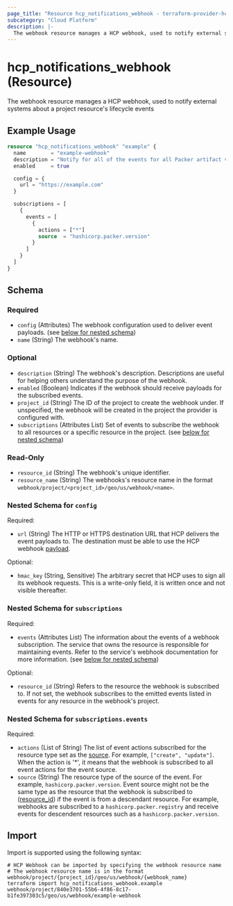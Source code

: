 ```yaml
---
page_title: "Resource hcp_notifications_webhook - terraform-provider-hcp"
subcategory: "Cloud Platform"
description: |-
  The webhook resource manages a HCP webhook, used to notify external systems about a project resource's lifecycle events
---
```


# hcp_notifications_webhook (Resource)

The webhook resource manages a HCP webhook, used to notify external systems about a project resource's lifecycle events

## Example Usage

```terraform
resource "hcp_notifications_webhook" "example" {
  name        = "example-webhook"
  description = "Notify for all of the events for all Packer artifact versions existing in the project."
  enabled     = true

  config = {
    url = "https://example.com"
  }

  subscriptions = [
    {
      events = [
        {
          actions = ["*"]
          source  = "hashicorp.packer.version"
        }
      ]
    }
  ]
}
```

<!-- schema generated by tfplugindocs -->
## Schema

### Required

- `config` (Attributes) The webhook configuration used to deliver event payloads. (see [below for nested schema](#nestedatt--config))
- `name` (String) The webhook's name.

### Optional

- `description` (String) The webhook's description. Descriptions are useful for helping others understand the purpose of the webhook.
- `enabled` (Boolean) Indicates if the webhook should receive payloads for the subscribed events.
- `project_id` (String) The ID of the project to create the webhook under. If unspecified, the webhook will be created in the project the provider is configured with.
- `subscriptions` (Attributes List) Set of events to subscribe the webhook to all resources or a specific resource in the project. (see [below for nested schema](#nestedatt--subscriptions))

### Read-Only

- `resource_id` (String) The webhook's unique identifier.
- `resource_name` (String) The webhooks's resource name in the format `webhook/project/<project_id>/geo/us/webhook/<name>`.

<a id="nestedatt--config"></a>
### Nested Schema for `config`

Required:

- `url` (String) The HTTP or HTTPS destination URL that HCP delivers the event payloads to. 
The destination must be able to use the HCP webhook 
[payload](https://developer.hashicorp.com/hcp/docs/hcp/admin/projects/webhooks#webhook-payload).

Optional:

- `hmac_key` (String, Sensitive) The arbitrary secret that HCP uses to sign all its webhook requests. This is a write-only field, it is written once and not visible thereafter.


<a id="nestedatt--subscriptions"></a>
### Nested Schema for `subscriptions`

Required:

- `events` (Attributes List) The information about the events of a webhook subscription. The service that owns the resource is responsible for maintaining events. Refer to the service's webhook documentation for more information. (see [below for nested schema](#nestedatt--subscriptions--events))

Optional:

- `resource_id` (String) Refers to the resource the webhook is subscribed to. If not set, the webhook subscribes to the emitted events listed in events for any resource in the webhook's project.

<a id="nestedatt--subscriptions--events"></a>
### Nested Schema for `subscriptions.events`

Required:

- `actions` (List of String) The list of event actions subscribed for the resource type set as the [source](#source). For example, `["create", "update"]`. When the action is '*', it means that the webhook is subscribed to all event actions for the event source.
- `source` (String) The resource type of the source of the event. For example, `hashicorp.packer.version`. Event source might not be the same type as the resource that the webhook is subscribed to ([resource_id](#resource_id)) if the event is from a descendant resource. For example, webhooks are subscribed to a `hashicorp.packer.registry` and receive events for descendent resources such as a `hashicorp.packer.version`.

## Import

Import is supported using the following syntax:

```shell
# HCP Webhook can be imported by specifying the webhook resource name
# The webhook resource name is in the format webhook/project/{project_id}/geo/us/webhook/{webhook_name}
terraform import hcp_notifications_webhook.example webhook/project/840e3701-55b6-4f86-8c17-b1fe397303c5/geo/us/webhook/example-webhook
```
